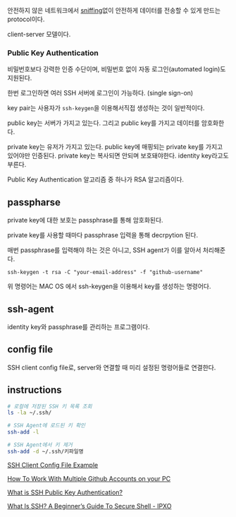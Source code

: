 안전하지 않은 네트워크에서 [sniffing](http://terms.tta.or.kr/dictionary/dictionaryView.do?word_seq=056077-2)없이 안전하게 데이터를 전송할 수 있게 만드는 protocol이다.

client-server 모델이다.

### Public Key Authentication

비밀번호보다 강력한 인증 수단이며, 비밀번호 없이 자동 로그인(automated login)도 지원된다. 

한번 로그인하면 여러 SSH 서버에 로그인이 가능하다. (single sign-on)

key pair는 사용자가 `ssh-keygen`을 이용해서직접 생성하는 것이 일반적이다.

public key는 서버가 가지고 있는다. 그리고 public key를 가지고 데이터를 암호화한다.

private key는 유저가 가지고 있는다. public key에 매핑되는 private key를 가지고 있어야만 인증된다. private key는 복사되면 안되며 보호돼야한다. identity key라고도 부른다.

Public Key Authentication 알고리즘 중 하나가 RSA 알고리즘이다.

## passpharse

private key에 대한 보호는 passphrase를 통해 암호화된다.

private key를 사용할 때마다 passphrase 입력을 통해 decrpytion 된다.

매번 passphrase를 입력해야 하는 것은 아니고, SSH agent가 이를 알아서 처리해준다.

```
ssh-keygen -t rsa -C "your-email-address" -f "github-username"
```

위 명령어는 MAC OS 에서 ssh-keygen을 이용해서 key를 생성하는 명령어다.

## ssh-agent

identity key와 passphrase를 관리하는 프로그램이다.

## config file

SSH client config file로, server와 연결할 때 미리 설정된 명령어들로 연결한다.

## instructions


```sh
# 로컬에 저장된 SSH 키 목록 조회
ls -la ~/.ssh/

# SSH Agent에 로드된 키 확인
ssh-add -l

# SSH Agent에서 키 제거
ssh-add -d ~/.ssh/키파일명
```


[SSH Client Config File Example](https://goteleport.com/blog/ssh-client-config-file-example/)

[How To Work With Multiple Github Accounts on your PC](https://gist.github.com/rahularity/86da20fe3858e6b311de068201d279e3)

[What is SSH Public Key Authentication?](https://www.ssh.com/academy/ssh/public-key-authentication)

[What Is SSH? A Beginner’s Guide To Secure Shell - IPXO](https://www.ipxo.com/blog/what-is-ssh/)